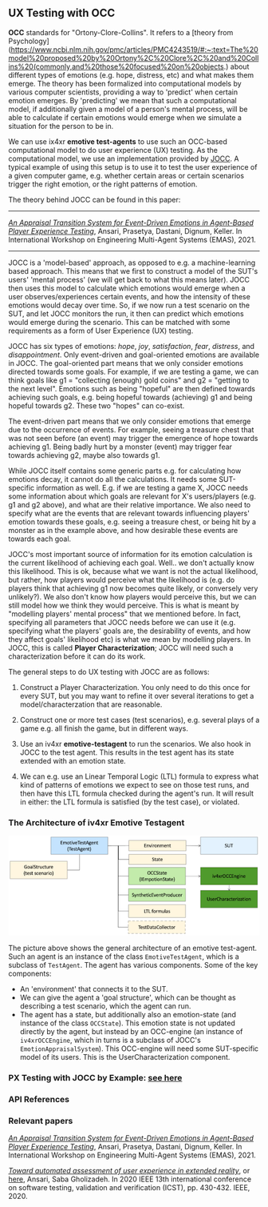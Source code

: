 ## UX Testing with OCC

**OCC** standards for "Ortony-Clore-Collins". It refers to a [theory from Psychology](https://www.ncbi.nlm.nih.gov/pmc/articles/PMC4243519/#:~:text=The%20model%20proposed%20by%20Ortony%2C%20Clore%2C%20and%20Collins%20(commonly,and%20those%20focused%20on%20objects.) about different types of emotions (e.g. hope, distress, etc) and what makes them emerge. The theory has been formalized into computational models by various computer scientists, providing a way to 'predict' when certain emotion emerges. By 'predicting' we mean that such a computational model, if additionally given a model of a person's mental process, will be able to calculate if certain emotions would emerge when we simulate a situation for the person to be in.

We can use ix4xr **emotive test-agents** to use such an OCC-based computational model to do user experience (UX) testing. As the computational model, we use an implementation provided by [JOCC](https://github.com/iv4xr-project/jocc). A typical example of using this setup is to use it to test the user experience of a given computer game, e.g. whether certain areas or certain scenarios trigger the right emotion, or the right patterns of emotion.


The theory behind JOCC can be found in this paper:

-----

[_An Appraisal Transition System for Event-Driven Emotions in Agent-Based Player Experience Testing_](https://arxiv.org/pdf/2105.05589), Ansari, Prasetya, Dastani, Dignum, Keller. In
International Workshop on Engineering Multi-Agent Systems (EMAS), 2021.

-----

JOCC is a 'model-based' approach, as opposed to e.g. a machine-learning based approach. This means that we first to construct a model of the SUT's users' 'mental process' (we will get back to what this means later). JOCC then uses this model to calculate which emotions would emerge when a user observes/experiences certain events, and how the intensity of these emotions would decay over time. So, if we now run a test scenario on the SUT, and let JOCC monitors the run, it then can predict which emotions would emerge during the scenario. This can be matched with some requirements as a form of User Experience (UX) testing.

JOCC has six types of emotions: _hope_, _joy_, _satisfaction_, _fear_, _distress_, and _disappointment_. Only event-driven and goal-oriented emotions are available in JOCC. The goal-oriented part means that we only consider emotions directed towards some goals. For example, if we are testing a game, we can think goals like g1 = "collecting (enough) gold coins" and g2 = "getting to the next level". Emotions such as being "hopeful" are then defined towards achieving such goals, e.g. being hopeful towards (achieving) g1 and being hopeful towards g2. These two "hopes" can co-exist.

The event-driven part means that we only consider emotions that emerge due to the occurrence of events. For example, seeing a treasure chest that was not seen before (an event) may trigger the emergence of hope towards achieving g1. Being badly hurt by a monster (event) may trigger fear towards achieving g2, maybe also towards g1.

While JOCC itself contains some generic parts e.g. for calculating how emotions decay, it cannot do all the calculations. It needs some SUT-specific information as well. E.g. if we are testing a game X, JOCC needs some information about which goals are relevant for X's users/players (e.g. g1 and g2 above), and what are their relative importance.
We also need to specify what are the events that are relevant towards influencing players' emotion towards these goals, e.g. seeing a treasure chest, or being hit by a monster as in the example above, and how desirable these events are towards each goal.

JOCC's most important source of information for its emotion calculation is the current likelihood of achieving each goal. Well.. we don't actually know this likelihood. This is ok, because what we want is not the actual likelihood, but rather, how players would perceive what the likelihood is (e.g. do players think that achieving g1 now becomes quite likely, or conversely very unlikely?). We also don't know how players would perceive this, but we can still model how we think they would perceive. This is what is meant by "modelling players' mental process" that we mentioned before. In fact, specifying all parameters that JOCC needs before we can use it (e.g. specifying what the players' goals are, the desirability of events, and how they affect goals' likelihood etc) is what we mean by modelling players. In JOCC, this is called **Player Characterization**; JOCC will need such a characterization before it can do its work.

The general steps to do UX testing with JOCC are as follows:

   1. Construct a Player Characterization. You only need to do this once for every SUT, but you may want to refine it over several iterations to get a model/characterzation that are reasonable.

   2. Construct one or more test cases (test scenarios), e.g. several plays of a game e.g. all finish the game, but in different ways.

   3. Use an iv4xr **emotive-testagent** to run the scenarios. We also hook in JOCC to the test agent. This results in the test agent has its state extended with an emotion state.

   4. We can e.g. use an Linear Temporal Logic (LTL) formula to express what kind of patterns of emotions we expect to see on those test runs, and then have this LTL formula checked during the agent's run. It will result in either: the LTL formula is satisfied (by the test case), or violated.


### The Architecture of iv4xr Emotive Testagent

![Emotive Testagent](./occ_architecture.png)

The picture above shows the general architecture of an emotive test-agent. Such an agent is an instance of the class `EmotiveTestAgent`, which is a subclass of `TestAgent`. The agent has various components. Some of the key components:

   * An 'environment' that connects it to the SUT.
   * We can give the agent a 'goal structure', which can be thought as describing a test scenario, which the agent can run.
   * The agent has a state, but additionally also an emotion-state (and instance of the class `OCCState`). This emotion state is not updated directly by the agent, but instead by an OCC-engine (an instance of `iv4xrOCCEngine`, which in turns is a subclass of JOCC's `EmotionAppraisalSystem`).
   This OCC-engine will need some SUT-specific model of its users. This is the UserCharacterization component.


### PX Testing with JOCC by Example: [see here](./occ-example.md)


### API References

### Relevant papers

[_An Appraisal Transition System for Event-Driven Emotions in Agent-Based Player Experience Testing_](https://doi.org/10.1007/978-3-030-97457-2_9), Ansari, Prasetya, Dastani, Dignum, Keller. In International Workshop on Engineering Multi-Agent Systems (EMAS), 2021.

[_Toward automated assessment of user experience in extended reality_](https://doi.org/10.1109/ICST46399.2020.00056), or [here](https://csdl-downloads.ieeecomputer.org/proceedings/icst/2020/5778/00/09159046.pdf?Expires=1671204401&Policy=eyJTdGF0ZW1lbnQiOlt7IlJlc291cmNlIjoiaHR0cHM6Ly9jc2RsLWRvd25sb2Fkcy5pZWVlY29tcHV0ZXIub3JnL3Byb2NlZWRpbmdzL2ljc3QvMjAyMC81Nzc4LzAwLzA5MTU5MDQ2LnBkZiIsIkNvbmRpdGlvbiI6eyJEYXRlTGVzc1RoYW4iOnsiQVdTOkVwb2NoVGltZSI6MTY3MTIwNDQwMX19fV19&Signature=MRWiQrFdNwvBDyohmP9a9Jj9BPBNqqHgINRCinU46msptLeoKCvpdVtY~~SwFkhCDmCROmn36i0nvYCzXueSABEyYqvGCSfJiJEMMLI9SgCqw8dT21PDz7XzXPIvuSOEDTwo7DgbRrOJ7wjY7DTKcc1eKQZTn02o3pOCRksyXIb0bKM7y~ncaxS7dUcI9-h7R4CpvlbD-j5YL3q3oqYTveKvt5oj2GMpVAgfQ2hCyufSI2WZCiBjMZr1-ZC0W~kuHJf6aUlF6i1UMjndJPfLour-40QMWp8kUpKEqMUoEvepa-J3XTbC1M~HNsHRiZzNadHPgohp5ByZCBlA65V4Qg__&Key-Pair-Id=K12PMWTCQBDMDT),
Ansari, Saba Gholizadeh.
In 2020 IEEE 13th international conference on software testing, validation and verification (ICST), pp. 430-432. IEEE, 2020.
